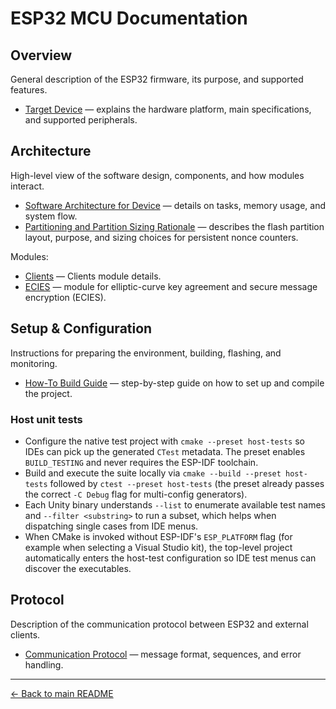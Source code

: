 # ESP32 MCU Documentation

## Overview  
General description of the ESP32 firmware, its purpose, and supported features.  
- [Target Device](../docs/device/target.md) — explains the hardware platform, main specifications, and supported peripherals.  

## Architecture  
High-level view of the software design, components, and how modules interact.  
- [Software Architecture for Device](../docs/device/architecture.md) — details on tasks, memory usage, and system flow.
- [Partitioning and Partition Sizing Rationale](../docs/device/partitions.md) — describes the flash partition layout, purpose, and sizing choices for persistent nonce counters.

Modules:
- [Clients](../docs/device/module-clients.md) — Clients module details.
- [ECIES](../docs/general/Ecies.md) —  module for elliptic-curve key agreement and secure message encryption (ECIES).

## Setup & Configuration
Instructions for preparing the environment, building, flashing, and monitoring.
- [How-To Build Guide](../docs/device/howto.md) — step-by-step guide on how to set up and compile the project.

### Host unit tests
- Configure the native test project with `cmake --preset host-tests` so IDEs can pick up the generated `CTest` metadata. The preset enables `BUILD_TESTING` and never requires the ESP-IDF toolchain.
- Build and execute the suite locally via `cmake --build --preset host-tests` followed by `ctest --preset host-tests` (the preset already passes the correct `-C Debug` flag for multi-config generators).
- Each Unity binary understands `--list` to enumerate available test names and `--filter <substring>` to run a subset, which helps when dispatching single cases from IDE menus.
- When CMake is invoked without ESP-IDF's `ESP_PLATFORM` flag (for example when selecting a Visual Studio kit), the top-level project automatically enters the host-test configuration so IDE test menus can discover the executables.

## Protocol
Description of the communication protocol between ESP32 and external clients.
- [Communication Protocol](../docs/general/protocol.md) — message format, sequences, and error handling.

---

[← Back to main README](../README.md)
